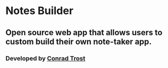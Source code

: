 # Notes Builder
## Open source web app that allows users to custom build their own note-taker app.
### Developed by [Conrad Trost](https://trost.dev)